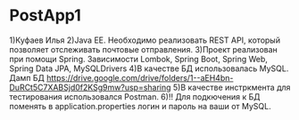 # PostApp1
1)Куфаев Илья
2)Java EE. Необходимо реализовать REST API, который позволяет отслеживать почтовые отправления. 
3)Проект реализован при помощи Spring. Зависимости Lombok, Spring Boot, Spring Web, Spring Data JPA, MySQLDrivers
4)В качестве БД использовалась MySQL. Дамп БД https://drive.google.com/drive/folders/1--aEH4bn-DuRCt5C7XABSjd0f2KSg9mw?usp=sharing
5)В качестве инстркмента для тестирования использовался Postman.
6)!! Для подкючения к БД поменять в application.properties логин и пароль на ваши от MySQL.
